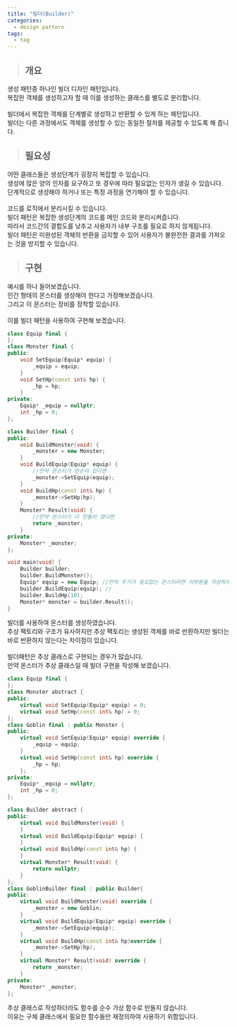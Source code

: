```yaml
---
title: "빌더(Builder)"
categories:
  - design pattern
tags:
  - tag
---
```

> ## 개요

생성 패턴중 하나인 빌더 디자인 패턴입니다.<br>
복잡한 객체를 생성하고자 할 때 이를 생성하는 클래스를 별도로 분리합니다.<br>
<br>
빌더에서 복잡한 객체를 단계별로 생성하고 반환할 수 있게 하는 패턴입니다.<br>
빌더는 다른 과정에서도 객체를 생성할 수 있는 동일찬 절차를 제공할 수 있도록 해 줍니다.
> ## 필요성

어떤 클래스들은 생성단계가 굉장히 복잡할 수 있습니다.<br>
생성에 많은 양의 인자를 요구하고 또 경우에 따라 필요없는 인자가 생길 수 있습니다.<br>
단계적으로 생성해야 하거나 또는 특정 과정을 연기해야 할 수 있습니다.<br>
<br>
코드를 로직에서 분리시킬 수 있습니다.<br>
빌더 패턴은 복잡한 생성단계의 코드를 메인 코드와 분리시켜줍니다.<br>
따라서 코드간의 결합도를 낮추고 사용자가 내부 구조를 필요로 하지 않게됩니다.<br>
빌더 패턴은 미완성된 객체의 반환을 금지할 수 있어 사용자가 불완전한 결과를 가져오는 것을 방지할 수 있습니다.
> ## 구현

예시를 하나 들어보겠습니다.<br>
인간 형태의 몬스터를 생성해야 한다고 가정해보겠습니다.<br>
그리고 이 몬스터는 장비를 장착할 있습니다.<br>
<br>
이를 빌더 패턴을 사용하여 구현해 보겠습니다.<br>
```cpp
class Equip final {
};
class Monster final {
public:
	void SetEquip(Equip* equip) {
		_equip = equip;
	}
	void SetHp(const int& hp) {
		_hp = hp;
	}
private:
	Equip* _equip = nullptr;
	int _hp = 0;
};

class Builder final {
public:
	void BuildMonster(void) {
		_monster = new Monster;
	}
	void BuildEquip(Equip* equip) {
 		//만약 몬스터가 빈손이 있다면
		_monster->SetEquip(equip);
	}
	void BuildHp(const int& hp) {
		_monster->SetHp(hp);
	}
	Monster* Result(void) {
		//만약 몬스터가 다 만들어 졌다면
		return _monster;
	}
private:
	Monster* _monster;
};

void main(void) {
	Builder builder;
	builder.BuildMonster();
	Equip* equip = new Equip; //만약 무기가 필요없는 몬스터라면 이부분을 작성하지 않아도 됩니다.
	builder.BuildEquip(equip); //
	builder.BuildHp(10);
	Monster* monster = builder.Result();
}
```
빌더를 사용하여 몬스터를 생성하였습니다.<br>
추상 팩토리와 구조가 유사하지만 추상 팩토리는 생성된 객체를 바로 반환하지만 빌더는 바로 반환하지 않는다는 차이점이 있습니다.<br>
<br>
빌더패턴은 추상 클래스로 구현되는 경우가 많습니다.<br>
만약 몬스터가 추상 클래스일 때 빌더 구현을 작성해 보겠습니다.
```cpp
class Equip final {
};
class Monster abstract {
public:
	virtual void SetEquip(Equip* equip) = 0;
	virtual void SetHp(const int& hp) = 0;
};
class Goblin final : public Monster {
public:
	virtual void SetEquip(Equip* equip) override {
		_equip = equip;
	}
	virtual void SetHp(const int& hp) override {
		_hp = hp;
	};
private:
	Equip* _equip = nullptr;
	int _hp = 0;
};

class Builder abstract {
public:
	virtual void BuildMonster(void) {
	}
	virtual void BuildEquip(Equip* equip) {
	}
	virtual void BuildHp(const int& hp) {
	}
	virtual Monster* Result(void) {
		return nullptr;
	}
};
class GoblinBuilder final : public Builder{
public:
	virtual void BuildMonster(void) override {
		_monster = new Goblin;
	}
	virtual void BuildEquip(Equip* equip) override {
		_monster->SetEquip(equip);
	}
	virtual void BuildHp(const int& hp)override {
		_monster->SetHp(hp);
	}
	virtual Monster* Result(void) override {
		return _monster;
	}
private:
	Monster* _monster;
};
```
추상 클래스로 작성하더라도 함수를 순수 가상 함수로 만들지 않습니다.<br>
이유는 구체 클래스에서 필요한 함수들만 재정의하여 사용하기 위함입니다.
